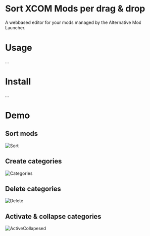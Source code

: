 # Sort XCOM Mods per drag & drop
A webbased editor for your mods managed by the Alternative Mod Launcher.

# Usage
...

# Install
...

# Demo

## Sort mods
![Sort](https://user-images.githubusercontent.com/77629956/151972830-88e7dc28-1e9a-43ef-8b72-5d2dca47de86.gif)

## Create categories
![Categories](https://user-images.githubusercontent.com/77629956/151972987-58cf69fb-817d-480a-9cbf-3fab3c1246fa.gif)

## Delete categories
![Delete](https://user-images.githubusercontent.com/77629956/151973003-bc0fc0d6-f1d7-44e0-8433-bd0050f54d8f.gif)

## Activate & collapse categories
![ActiveCollapesed](https://user-images.githubusercontent.com/77629956/151973008-6efd7963-5348-424e-8fac-9f09f595925b.gif)
